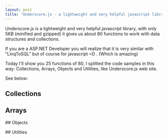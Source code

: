 ```yaml
---
layout: post
title: "Underscore.js - a lightweight and very helpful javascript library"
---
```


Underscore.js is a lightweight and very helpful javascript library, with only 5KB (minified and gzipped) it gives us about 80 functions to work with data structures and collections.

If you are a ASP.NET Developer you will realize that it is very similar with "LinqToSQL" but of course for javascript =D . (Which is amazing)

Today I'll show you 25 functions of 80, I splitted the code samples in this way: Collections, Arrays, Objects and Utilities, like Underscore.js web site.

See below:

## Collections

<script type="text/javascript" src="https://gist.github.com/cleberdantas/6205479.js"></script>

## Arrays

<script type="text/javascript" src="https://gist.github.com/cleberdantas/6205595.js"></script>

## Objects

<script type="text/javascript" src="https://gist.github.com/cleberdantas/6205636.js"></script> 

## Utilities

<script type="text/javascript" src="https://gist.github.com/cleberdantas/6205806.js"></script>
